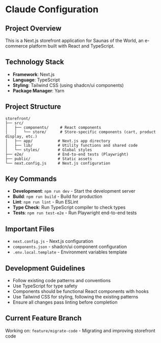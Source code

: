# Claude Configuration

## Project Overview
This is a Next.js storefront application for Saunas of the World, an e-commerce platform built with React and TypeScript.

## Technology Stack
- **Framework**: Next.js
- **Language**: TypeScript
- **Styling**: Tailwind CSS (using shadcn/ui components)
- **Package Manager**: Yarn

## Project Structure
```
storefront/
├── src/
│   ├── components/     # React components
│   │   └── store/      # Store-specific components (cart, product display, etc.)
│   ├── app/           # Next.js app directory
│   ├── lib/           # Utility functions and shared code
│   └── styles/        # Global styles
├── e2e/               # End-to-end tests (Playwright)
├── public/            # Static assets
└── next.config.js     # Next.js configuration
```

## Key Commands
- **Development**: `npm run dev` - Start the development server
- **Build**: `npm run build` - Build for production
- **Lint**: `npm run lint` - Run ESLint
- **Type Check**: Run TypeScript compiler to check types
- **Tests**: `npm run test-e2e` - Run Playwright end-to-end tests

## Important Files
- `next.config.js` - Next.js configuration
- `components.json` - shadcn/ui component configuration
- `.env.local.template` - Environment variables template

## Development Guidelines
- Follow existing code patterns and conventions
- Use TypeScript for type safety
- Components should be functional React components with hooks
- Use Tailwind CSS for styling, following the existing patterns
- Ensure all changes pass linting before completion

## Current Feature Branch
Working on: `feature/migrate-code` - Migrating and improving storefront code